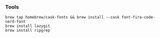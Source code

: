 ### Tools
```shell
brew tap homebrew/cask-fonts && brew install --cask font-fira-code-nerd-font
brew install lazygit
brew install ripgrep
```
